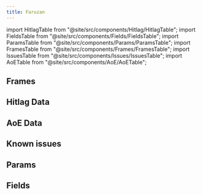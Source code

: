 ```yaml
---
title: Faruzan
---
```


import HitlagTable from "@site/src/components/Hitlag/HitlagTable";
import FieldsTable from "@site/src/components/Fields/FieldsTable";
import ParamsTable from "@site/src/components/Params/ParamsTable";
import FramesTable from "@site/src/components/Frames/FramesTable";
import IssuesTable from "@site/src/components/Issues/IssuesTable";
import AoETable from "@site/src/components/AoE/AoETable";

## Frames

<FramesTable character="faruzan" />

## Hitlag Data

<HitlagTable character="faruzan" />

## AoE Data

<AoETable character="faruzan" />

## Known issues

<IssuesTable character="faruzan" />

## Params

<ParamsTable character="faruzan" />

## Fields

<FieldsTable character="faruzan" />